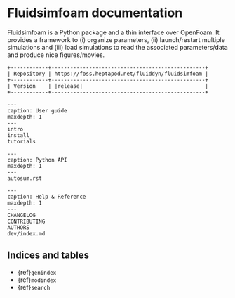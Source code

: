 # Fluidsimfoam documentation

Fluidsimfoam is a Python package and a thin interface over OpenFoam. It provides a
framework to (i) organize parameters, (ii) launch/restart multiple simulations and (iii)
load simulations to read the associated parameters/data and produce nice figures/movies.

```{eval-rst}
+------------+-------------------------------------------------+
| Repository | https://foss.heptapod.net/fluiddyn/fluidsimfoam |
+------------+-------------------------------------------------+
| Version    | |release|                                       |
+------------+-------------------------------------------------+
```

```{toctree}
---
caption: User guide
maxdepth: 1
---
intro
install
tutorials
```

```{toctree}
---
caption: Python API
maxdepth: 1
---
autosum.rst
```

```{toctree}
---
caption: Help & Reference
maxdepth: 1
---
CHANGELOG
CONTRIBUTING
AUTHORS
dev/index.md
```

## Indices and tables

- {ref}`genindex`
- {ref}`modindex`
- {ref}`search`
